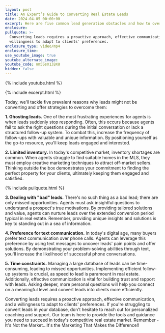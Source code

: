 ```yaml
---
layout: post
title: An Expert’s Guide to Converting Real Estate Leads
date: 2024-04-05 00:00:00
excerpt: Here are five common lead generation obstacles and how to overcome them.
enclosure:
pullquote: >-
  Converting leads requires a proactive approach, effective communication, and a
  willingness to adapt to clients' preferences.
enclosure_type: video/mp4
enclosure_time:
use_youtube_image: true
youtube_alternate_image:
youtube_code: nm5SsX1JBX8
hidden: false
---
```

{% include youtube.html %}

{% include excerpt.html %}

Today, we'll tackle five prevalent reasons why leads might not be converting and offer strategies to overcome them:

**1\. Ghosting leads.** One of the most frustrating experiences for agents is when leads suddenly stop responding. Often, this occurs because agents fail to ask the right questions during the initial conversation or lack a structured follow-up system. To combat this, increase the frequency of follow-ups with valuable and unique information. By positioning yourself as the go-to resource, you'll keep leads engaged and interested.

**2\. Limited inventory.** In today's competitive market, inventory shortages are common. When agents struggle to find suitable homes in the MLS, they must employ creative marketing techniques to attract off-market sellers. Thinking outside the box demonstrates your commitment to finding the perfect property for your clients, ultimately keeping them engaged and satisfied.

{% include pullquote.html %}

**3\. Dealing with "bad" leads.** There's no such thing as a bad lead; there are only missed opportunities. Agents must ask insightful questions to understand a prospect's true motivations. By providing tailored solutions and value, agents can nurture leads over the extended conversion period typical in real estate. Remember, providing unique insights and solutions is key to standing out in a sea of information.

**4\. Preference for text communication.** In today's digital age, many buyers prefer text communication over phone calls. Agents can leverage this preference by using text messages to uncover leads' pain points and offer solutions. By demonstrating your problem-solving abilities through text, you'll increase the likelihood of successful phone conversations.

**5\. Time constraints.** Managing a large database of leads can be time-consuming, leading to missed opportunities. Implementing efficient follow-up systems is crucial, as speed to lead is paramount in real estate. Additionally, effective communication is vital for building trust and rapport with leads. Asking deeper, more personal questions will help you connect on a meaningful level and convert leads into clients more efficiently.

Converting leads requires a proactive approach, effective communication, and a willingness to adapt to clients' preferences. If you're struggling to convert leads in your database, don't hesitate to reach out for personalized coaching and support. Our team is here to provide the tools and guidance you need to succeed in today's competitive real estate market. Remember - It's Not the Market...It's the Marketing That Makes the Difference!!

<br>